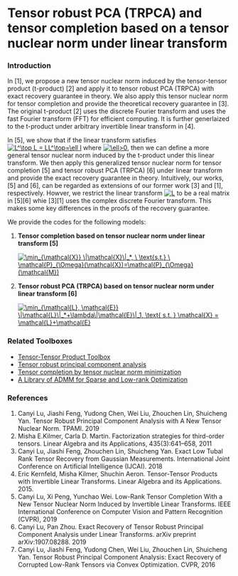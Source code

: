 # Tensor robust PCA (TRPCA) and tensor completion based on a tensor nuclear norm under linear transform

### Introduction

In [1], we propose a new tensor nuclear norm induced by the tensor-tensor product (t-product) [2] and apply it to tensor robust PCA (TRPCA) with exact recovery guarantee in theory. We also apply this tensor nuclear norm for tensor completion and provide the theoretical recovery guarantee in [3]. The original t-product [2] uses the discrete Fourier transform and uses the fast Fourier transform (FFT) for efficient computing. It is further generlaized to the t-product under arbitrary invertible linear transform in [4]. 

In [5], we show that if the linear transform satisfies <a href="https://www.codecogs.com/eqnedit.php?latex=L^\top&space;L&space;=&space;LL^\top=\ell&space;I" target="_blank"><img src="https://latex.codecogs.com/gif.latex?L^\top&space;L&space;=&space;LL^\top=\ell&space;I" title="L^\top L = LL^\top=\ell I" /></a> where <a href="https://www.codecogs.com/eqnedit.php?latex=\ell>0" target="_blank"><img src="https://latex.codecogs.com/gif.latex?\ell>0" title="\ell>0" /></a>, then we can define a more general tensor nuclear norm induced by the t-product under this linear transform. We then apply this generalized tensor nuclear norm for tensor completion [5] and tensor robust PCA (TRPCA) [6] under linear transform and provide the exact recovery guarantee in theory. Intuitively, our works, [5] and [6], can be regarded as extensions of our former work [3] and [1], respectively. Howver, we restrict the linear transform <a href="https://www.codecogs.com/eqnedit.php?latex=L" target="_blank"><img src="https://latex.codecogs.com/gif.latex?L" title="L" /></a> to be a real matrix in [5][6] whie [3][1] uses the complex discrete Fourier transform. This makes some key differences in the proofs of the recovery guarantee.

We provide the codes for the following models:
<ol>    
<li><b> Tensor completion based on tensor nuclear norm under linear transform [5]</b><br/>
    
<a href="https://www.codecogs.com/eqnedit.php?latex=\min_{\mathcal{X}}&space;\|\mathcal{X}\|_*,&space;\&space;\text{s.t.}&space;\&space;\mathcal{P}_{\Omega}(\mathcal{X})=\mathcal{P}_{\Omega}(\mathcal{M})" target="_blank"><img src="https://latex.codecogs.com/gif.latex?\min_{\mathcal{X}}&space;\|\mathcal{X}\|_*,&space;\&space;\text{s.t.}&space;\&space;\mathcal{P}_{\Omega}(\mathcal{X})=\mathcal{P}_{\Omega}(\mathcal{M})" title="\min_{\mathcal{X}} \|\mathcal{X}\|_*, \ \text{s.t.} \ \mathcal{P}_{\Omega}(\mathcal{X})=\mathcal{P}_{\Omega}(\mathcal{M})" /></a>

  
<li><b> Tensor robust PCA (TRPCA) based on tensor nuclear norm under linear transform [6]</b><br/>
  
<a href="https://www.codecogs.com/eqnedit.php?latex=\min_{\mathcal{L},&space;\mathcal{E}}&space;\|\mathcal{L}\|_*&plus;\lambda\|\mathcal{E}\|_1,&space;\text{&space;s.t.&space;}&space;\mathcal{X}&space;=&space;\mathcal{L}&plus;\mathcal{E}" target="_blank"><img src="https://latex.codecogs.com/gif.latex?\min_{\mathcal{L},&space;\mathcal{E}}&space;\|\mathcal{L}\|_*&plus;\lambda\|\mathcal{E}\|_1,&space;\text{&space;s.t.&space;}&space;\mathcal{X}&space;=&space;\mathcal{L}&plus;\mathcal{E}" title="\min_{\mathcal{L}, \mathcal{E}} \|\mathcal{L}\|_*+\lambda\|\mathcal{E}\|_1, \text{ s.t. } \mathcal{X} = \mathcal{L}+\mathcal{E}" /></a>
</ol>


### Related Toolboxes
<ul>
  <li> <a href="https://github.com/canyilu/tproduct" class="textlink">Tensor-Tensor Product Toolbox</a></li>       
  <li> <a href="https://github.com/canyilu/Tensor-Robust-Principal-Component-Analysis-TRPCA" class="textlink">Tensor robust principal component analysis </a></li>  
  <li> <a href="https://github.com/canyilu/tensor-completion-tensor-recovery" class="textlink">Tensor completion by tensor nuclear norm minimization</a></li>
  <li> <a href="https://github.com/canyilu/LibADMM" class="textlink">A Library of ADMM for Sparse and Low-rank Optimization </a></li>
</ul>


### References
<ol>
<li> Canyi Lu, Jiashi Feng, Yudong Chen, Wei Liu, Zhouchen Lin, Shuicheng Yan. Tensor Robust Principal Component Analysis with A New Tensor Nuclear Norm. TPAMI. 2019

<li> Misha E.Kilmer, Carla D. Martin. Factorization strategies for third-order tensors. Linear Algebra and its Applications, 435(3):641–658, 2011

<li> Canyi Lu, Jiashi Feng, Zhouchen Lin, Shuicheng Yan. Exact Low Tubal Rank Tensor Recovery from Gaussian Measurements. International Joint Conference on Artificial Intelligence (IJCAI). 2018
  
<li> Eric Kernfeld, Misha Kilmer, Shuchin Aeron. Tensor-Tensor Products with Invertible Linear Transforms. Linear Algebra and its Applications. 2015.

<li> Canyi Lu, Xi Peng, Yunchao Wei. Low-Rank Tensor Completion With a New Tensor Nuclear Norm Induced by Invertible Linear Transforms. IEEE International Conference on Computer Vision and Pattern Recognition (CVPR), 2019

<li> Canyi Lu, Pan Zhou. Exact Recovery of Tensor Robust Principal Component Analysis under Linear Transforms. arXiv preprint arXiv:1907.08288. 2019

<li> Canyi Lu, Jiashi Feng, Yudong Chen, Wei Liu, Zhouchen Lin, Shuicheng Yan. Tensor Robust Principal Component Analysis: Exact Recovery of Corrupted Low-Rank Tensors via Convex Optimization. CVPR, 2016
</ol>
